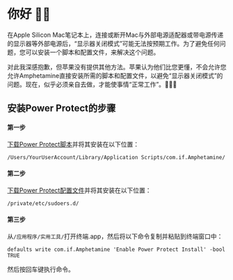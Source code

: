 # 你好 👋🏼

在Apple Silicon Mac笔记本上，连接或断开Mac与外部电源适配器或带电源传递的显示器等外部电源后，“显示器关闭模式”可能无法按预期工作。为了避免任何问题，您可以安装一个脚本和配置文件，来解决这个问题。

对此我深感抱歉，但苹果没有提供其他方法。苹果认为他们比您更懂，不会允许您允许Amphetamine直接安装所需的脚本和配置文件，以避免“显示器关闭模式”的问题。现在，似乎必须亲自去做，才能使事情“正常工作”。🔨💪🏼

## 安装Power Protect的步骤

<h4>第一步</h4>
<a href="https://raw.githubusercontent.com/x74353/Amphetamine/master/Files/PowerProtect_Script.zip">下载Power Protect脚本</a>并将其安装在以下位置：<br>

```
/Users/YourUserAccount/Library/Application Scripts/com.if.Amphetamine/
```

<h4>第二步</h4>

<a href="https://raw.githubusercontent.com/x74353/Amphetamine/master/Files/PowerProtect_Configuration.zip">下载Power Protect配置文件</a>并将其安装在以下位置：

```
/private/etc/sudoers.d/
```

<h4>第三步</h4>

从```/应用程序/实用工具/```打开终端.app，然后将以下命令复制并粘贴到终端窗口中：

```
defaults write com.if.Amphetamine 'Enable Power Protect Install' -bool TRUE
```

然后按回车键执行命令。
